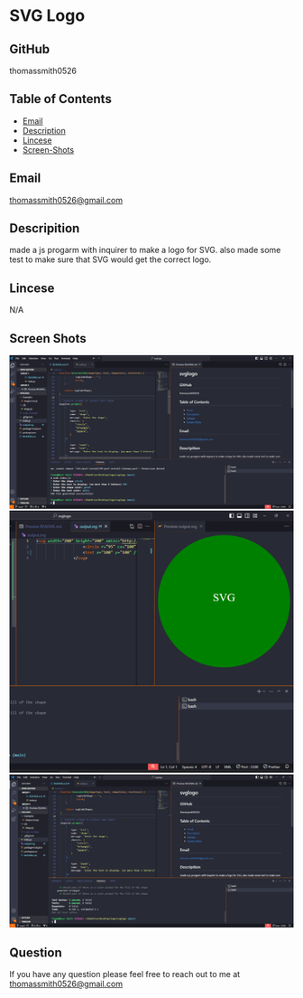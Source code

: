 # SVG Logo
## GitHub
thomassmith0526
## Table of Contents
* [Email](#Email)
* [Description](#Description)
* [Lincese](#Lincese)
* [Screen-Shots](#Screen-Shots)
## Email
thomassmith0526@gmail.com
## Descripition
made a js progarm with inquirer to make a logo for SVG.
also made some test to make sure that SVG would get the correct logo.
## Lincese
N/A
## Screen Shots 
![Alt Text](./images/node.png)
![Alt Text](./images/svglogo.png)
![Alt Text](./images/test.png)
## Question
If you have any question please feel free to reach out to me at thomassmith0526@gmail.com